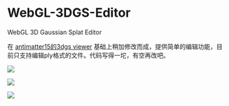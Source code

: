 # WebGL-3DGS-Editor
WebGL 3D Gaussian Splat Editor

在 [antimatter15的3dgs viewer](https://antimatter15.com/splat/) 基础上稍加修改而成，提供简单的编辑功能，目前只支持编辑ply格式的文件。代码写得一坨，有空再改吧。

![](https://036aaa68.telegraph-image-2r3.pages.dev/file/3298f094d707de538ba41.png)

![](https://036aaa68.telegraph-image-2r3.pages.dev/file/da6a6b061912e21283840.png)

![](https://036aaa68.telegraph-image-2r3.pages.dev/file/793e47d7880f4103d9c22.png)
